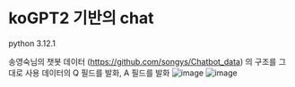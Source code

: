 # koGPT2 기반의 chat 

python 3.12.1

 송영숙님의 챗봇 데이터 (https://github.com/songys/Chatbot_data) 의 구조를 그대로 사용
 데이터의 Q 필드를 발화, A 필드를 발화
 ![image](https://github.com/GIHng/kogpt_chatbot/assets/86722532/23742855-126f-4259-bb6d-e5ad4ac4017f)
![image](https://github.com/GIHng/kogpt_chatbot/assets/86722532/731f20c0-1920-4482-8681-08c1b9cc2899)
